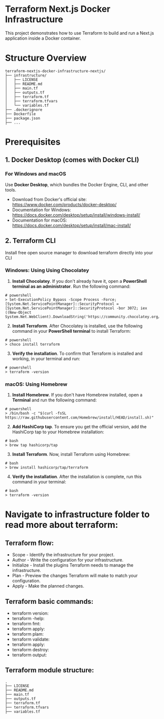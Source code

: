 # Terraform Next.js Docker Infrastructure
This project demonstrates how to use Terraform to build and run a Next.js application inside a Docker container.

# Structure Overview
```
terraform-nextjs-docker-infrastructure-nextjs/
├── infrastructure/
│   ├── LICENSE
│   ├── README.md
│   ├── main.tf
│   ├── outputs.tf
│   ├── terraform.tf
│   ├── terraform.tfvars
│   └── variables.tf
├── .dockerignore
├── Dockerfile
├── package.json
├── ...
```

# Prerequisites

## 1. Docker Desktop (comes with Docker CLI)
### For **Windows** and **macOS**
Use **Docker Desktop**, which bundles the Docker Engine, CLI, and other tools.
- Download from Docker's official site: https://www.docker.com/products/docker-desktop/
- Documentation for Windows: https://docs.docker.com/desktop/setup/install/windows-install/
- Documentation for macOS: https://docs.docker.com/desktop/setup/install/mac-install/ 


## 2. Terraform CLI
Install free open source manager to download terraform directly into your CLI

### **Windows**: Using Using Chocolatey 
1. **Install Chocolatey**. If you don't already have it, open a **PowerShell terminal as an administrator**. Run the following command:
```
# powershell
> Set-ExecutionPolicy Bypass -Scope Process -Force; [System.Net.ServicePointManager]::SecurityProtocol = [System.Net.ServicePointManager]::SecurityProtocol -bor 3072; iex ((New-Object System.Net.WebClient).DownloadString('https://community.chocolatey.org/install.ps1'))\
```
2. **Install Terraform**. After Chocolatey is installed, use the following command in your **PowerShell terminal** to install Terraform:
```
# powershell
> choco install terraform
```
3. **Verify the installation**. To confirm that Terraform is installed and working, in your terminal and run:
```
# powershell
> terraform -version
```

### **macOS**: Using Homebrew
1. **Install Homebrew**. If you don't have Homebrew installed, open a **Terminal** and run the following command:
```
# powershell
> /bin/bash -c "$(curl -fsSL https://raw.githubusercontent.com/Homebrew/install/HEAD/install.sh)"
```
2. **Add HashiCorp tap**. To ensure you get the official version, add the HashiCorp tap to your Homebrew installation:
```
# bash
> brew tap hashicorp/tap
```
3. **Install Terraform**. Now, install Terraform using Homebrew:
```
# bash
> brew install hashicorp/tap/terraform
```
4. **Verify the installation**. After the installation is complete, run this command in your terminal:
```
# bash
> terraform -version
```

# Navigate to infrastructure folder to read more about terraform:

## Terraform flow:

- Scope -  Identify the infrastructure for your project.
- Author  - Write the configuration for your infrastructure.
- Initialize -  Install the plugins Terraform needs to manage the infrastructure.
- Plan - Preview the changes Terraform will make to match your configuration.
- Apply  - Make the planned changes.

## Terraform basic commands:
- terraform version:
- terraform -help:
- terraform fmt: 
- terraform apply:
- terraform plam:
- terraform validate:
- terraform apply:
- terraform destroy:
- terraform output:

## Terraform module structure:
```
.
├── LICENSE
├── README.md
├── main.tf
├── outputs.tf
├── terraform.tf
├── terraform.tfvars
├── variables.tf
```
